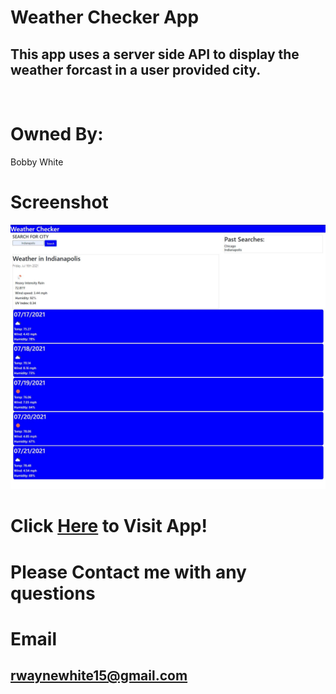 # Weather Checker App

  ## This app uses a server side API to display the weather forcast in a user provided city.

  <br>
  
  # Owned By:
  Bobby White

  # Screenshot

  ![screenshot](/Assets/img/screenshot.jpg)

  # Click [Here](https://rwaynewhite15.github.io/Weather-Checker/) to Visit App!
  
  # Please Contact me with any questions
  
  # Email
  ## rwaynewhite15@gmail.com
